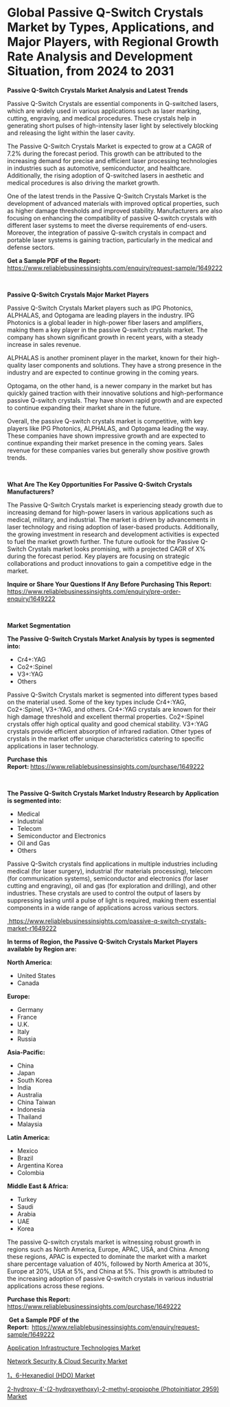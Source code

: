 <p><h1>Global Passive Q-Switch Crystals Market by Types, Applications, and Major Players, with Regional Growth Rate Analysis and Development Situation, from 2024 to 2031</h1></p><p><strong>Passive Q-Switch Crystals Market Analysis and Latest Trends</strong></p>
<p><p>Passive Q-Switch Crystals are essential components in Q-switched lasers, which are widely used in various applications such as laser marking, cutting, engraving, and medical procedures. These crystals help in generating short pulses of high-intensity laser light by selectively blocking and releasing the light within the laser cavity.</p><p>The Passive Q-Switch Crystals Market is expected to grow at a CAGR of 7.2% during the forecast period. This growth can be attributed to the increasing demand for precise and efficient laser processing technologies in industries such as automotive, semiconductor, and healthcare. Additionally, the rising adoption of Q-switched lasers in aesthetic and medical procedures is also driving the market growth.</p><p>One of the latest trends in the Passive Q-Switch Crystals Market is the development of advanced materials with improved optical properties, such as higher damage thresholds and improved stability. Manufacturers are also focusing on enhancing the compatibility of passive Q-switch crystals with different laser systems to meet the diverse requirements of end-users. Moreover, the integration of passive Q-switch crystals in compact and portable laser systems is gaining traction, particularly in the medical and defense sectors.</p></p>
<p><strong>Get a Sample PDF of the Report:&nbsp;</strong> <a href="https://www.reliablebusinessinsights.com/enquiry/request-sample/1649222">https://www.reliablebusinessinsights.com/enquiry/request-sample/1649222</a></p>
<p>&nbsp;</p>
<p><strong>Passive Q-Switch Crystals Major Market Players</strong></p>
<p><p>Passive Q-Switch Crystals Market players such as IPG Photonics, ALPHALAS, and Optogama are leading players in the industry. IPG Photonics is a global leader in high-power fiber lasers and amplifiers, making them a key player in the passive Q-switch crystals market. The company has shown significant growth in recent years, with a steady increase in sales revenue.</p><p>ALPHALAS is another prominent player in the market, known for their high-quality laser components and solutions. They have a strong presence in the industry and are expected to continue growing in the coming years.</p><p>Optogama, on the other hand, is a newer company in the market but has quickly gained traction with their innovative solutions and high-performance passive Q-switch crystals. They have shown rapid growth and are expected to continue expanding their market share in the future.</p><p>Overall, the passive Q-switch crystals market is competitive, with key players like IPG Photonics, ALPHALAS, and Optogama leading the way. These companies have shown impressive growth and are expected to continue expanding their market presence in the coming years. Sales revenue for these companies varies but generally show positive growth trends.</p></p>
<p>&nbsp;</p>
<p><strong>What Are The Key Opportunities For Passive Q-Switch Crystals Manufacturers?</strong></p>
<p><p>The Passive Q-Switch Crystals market is experiencing steady growth due to increasing demand for high-power lasers in various applications such as medical, military, and industrial. The market is driven by advancements in laser technology and rising adoption of laser-based products. Additionally, the growing investment in research and development activities is expected to fuel the market growth further. The future outlook for the Passive Q-Switch Crystals market looks promising, with a projected CAGR of X% during the forecast period. Key players are focusing on strategic collaborations and product innovations to gain a competitive edge in the market.</p></p>
<p><strong>Inquire or Share Your Questions If Any Before Purchasing This Report:</strong> <a href="https://www.reliablebusinessinsights.com/enquiry/pre-order-enquiry/1649222">https://www.reliablebusinessinsights.com/enquiry/pre-order-enquiry/1649222</a></p>
<p>&nbsp;</p>
<p><strong>Market Segmentation</strong></p>
<p><strong>The Passive Q-Switch Crystals Market Analysis by types is segmented into:</strong></p>
<p><ul><li>Cr4+:YAG</li><li>Co2+:Spinel</li><li>V3+:YAG</li><li>Others</li></ul></p>
<p><p>Passive Q-Switch Crystals market is segmented into different types based on the material used. Some of the key types include Cr4+:YAG, Co2+:Spinel, V3+:YAG, and others. Cr4+:YAG crystals are known for their high damage threshold and excellent thermal properties. Co2+:Spinel crystals offer high optical quality and good chemical stability. V3+:YAG crystals provide efficient absorption of infrared radiation. Other types of crystals in the market offer unique characteristics catering to specific applications in laser technology.</p></p>
<p><strong>Purchase this Report:&nbsp;</strong><a href="https://www.reliablebusinessinsights.com/purchase/1649222">https://www.reliablebusinessinsights.com/purchase/1649222</a></p>
<p>&nbsp;</p>
<p><strong>The Passive Q-Switch Crystals Market Industry Research by Application is segmented into:</strong></p>
<p><ul><li>Medical</li><li>Industrial</li><li>Telecom</li><li>Semiconductor and Electronics</li><li>Oil and Gas</li><li>Others</li></ul></p>
<p><p>Passive Q-Switch crystals find applications in multiple industries including medical (for laser surgery), industrial (for materials processing), telecom (for communication systems), semiconductor and electronics (for laser cutting and engraving), oil and gas (for exploration and drilling), and other industries. These crystals are used to control the output of lasers by suppressing lasing until a pulse of light is required, making them essential components in a wide range of applications across various sectors.</p></p>
<p><a href="https://www.reliablebusinessinsights.com/passive-q-switch-crystals-market-r1649222">&nbsp;https://www.reliablebusinessinsights.com/passive-q-switch-crystals-market-r1649222</a></p>
<p><strong>In terms of Region, the Passive Q-Switch Crystals Market Players available by Region are:</strong></p>
<p>
    <p> <strong> North America: </strong>
        <ul>
            <li>United States</li>
            <li>Canada</li>
        </ul>
        </p> 
    <p> <strong> Europe: </strong>
        <ul>
            <li>Germany</li>
            <li>France</li>
            <li>U.K.</li>
            <li>Italy</li>
            <li>Russia</li>
        </ul>
        </p> 
    <p> <strong> Asia-Pacific: </strong>
        <ul>
            <li>China</li>
            <li>Japan</li>
            <li>South Korea</li>
            <li>India</li>
            <li>Australia</li>
            <li>China Taiwan</li>
            <li>Indonesia</li>
            <li>Thailand</li>
            <li>Malaysia</li>
        </ul>
        </p> 
    <p> <strong> Latin America: </strong>
        <ul>
            <li>Mexico</li>
            <li>Brazil</li>
            <li>Argentina Korea</li>
            <li>Colombia</li>
        </ul>
        </p> 
    <p> <strong> Middle East & Africa: </strong>
        <ul>
            <li>Turkey</li>
            <li>Saudi</li>
            <li>Arabia</li>
            <li>UAE</li>
            <li>Korea</li>
        </ul>
    </p>
    </p>
<p><p>The passive Q-switch crystals market is witnessing robust growth in regions such as North America, Europe, APAC, USA, and China. Among these regions, APAC is expected to dominate the market with a market share percentage valuation of 40%, followed by North America at 30%, Europe at 20%, USA at 5%, and China at 5%. This growth is attributed to the increasing adoption of passive Q-switch crystals in various industrial applications across these regions.</p></p>
<p><strong>Purchase this Report: </strong><a href="https://www.reliablebusinessinsights.com/purchase/1649222">https://www.reliablebusinessinsights.com/purchase/1649222</a></p>
<p>&nbsp;<strong>Get a Sample PDF of the Report:&nbsp;&nbsp;</strong><a href="https://www.reliablebusinessinsights.com/enquiry/request-sample/1649222">https://www.reliablebusinessinsights.com/enquiry/request-sample/1649222</a></p>
<p><strong></strong></p>
<p><p><a href="https://medium.com/@stephaniewynterk14/global-application-infrastructure-technologies-market-size-is-expected-to-reach-at-a-cagr-of-8-bebeb2bee4a9">Application Infrastructure Technologies Market</a></p><p><a href="https://medium.com/@lottierunte68/global-network-security-cloud-security-market-focus-on-product-type-software-360714125ee6">Network Security & Cloud Security Market</a></p><p><a href="https://www.linkedin.com/pulse/global-16-hexanediol-hdo-market-size-trends-analysis-regional-se4ce?trackingId=%2FVQzAaWxsSfvNejYG8gO7A%3D%3D">1，6-Hexanediol (HDO) Market</a></p><p><a href="https://www.linkedin.com/pulse/2-hydroxy-4-2-hydroxyethoxy-2-methyl-propiophe-photoinitiator-hteme?trackingId=b5PLsn%2B33DQ418eUqT%2FW6g%3D%3D">2-hydroxy-4′-(2-hydroxyethoxy)-2-methyl-propiophe (Photoinitiator 2959) Market</a></p></p>